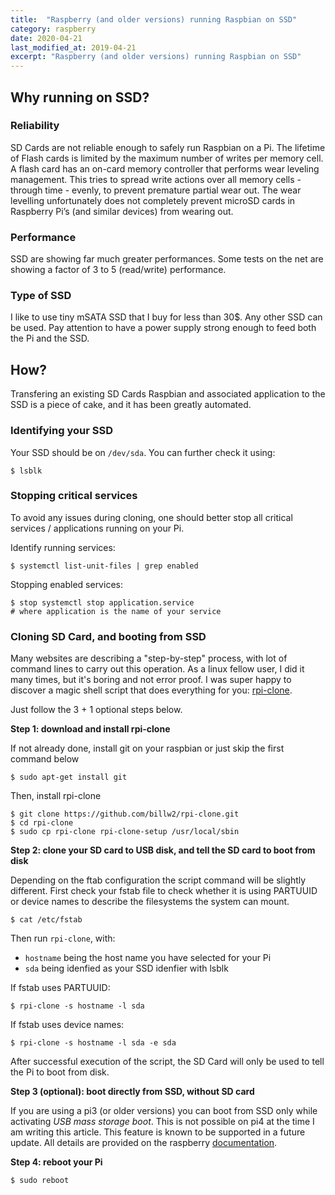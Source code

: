 ```yaml
---
title:  "Raspberry (and older versions) running Raspbian on SSD"
category: raspberry
date: 2020-04-21
last_modified_at: 2019-04-21
excerpt: "Raspberry (and older versions) running Raspbian on SSD"
---
```


## Why running on SSD?

### Reliability
SD Cards are not reliable enough to safely run Raspbian on a Pi. The lifetime of Flash cards is limited by the maximum number of writes per memory cell. A flash card has an on-card memory controller that performs wear leveling management. This tries to spread write actions over all memory cells - through time - evenly, to prevent premature partial wear out. The wear levelling unfortunately does not completely prevent microSD cards in Raspberry Pi’s (and similar devices) from wearing out.

### Performance
SSD are showing far much greater performances. Some tests on the net are showing a factor of 3 to 5  (read/write) performance.

### Type of SSD
I like to use tiny mSATA SSD that I buy for less than 30$. Any other SSD can be used.
Pay attention to have a power supply strong enough to feed both the Pi and the SSD.

## How?
Transfering an existing SD Cards Raspbian and associated application to the SSD is a piece of cake, and it has been greatly automated.

### Identifying your SSD
Your SSD should be on `/dev/sda`. 
You can further check it using:

    $ lsblk

### Stopping critical services
To avoid any issues during cloning, one should better stop all critical services / applications running on your Pi.

Identify running services:

    $ systemctl list-unit-files | grep enabled

Stopping enabled services:

    $ stop systemctl stop application.service
    # where application is the name of your service

### Cloning SD Card, and booting from SSD

Many websites are describing a "step-by-step" process, with lot of command lines to carry out this operation.
As a linux fellow user, I did it many times, but it's boring and not error proof. I was super happy to discover 
a magic shell script that does everything for you: [rpi-clone][rpi-clone].

Just follow the 3 + 1 optional steps below.

**Step 1: download and install rpi-clone**

If not already done, install git on your raspbian or just skip the first command below

    $ sudo apt-get install git

Then, install rpi-clone

    $ git clone https://github.com/billw2/rpi-clone.git 
	$ cd rpi-clone
	$ sudo cp rpi-clone rpi-clone-setup /usr/local/sbin

**Step 2: clone your SD card to USB disk, and tell the SD card to boot from disk**

Depending on the ftab configuration the script command will be slightly different. 
First check your fstab file to check whether it is using PARTUUID or device names to describe the filesystems the system can mount.

    $ cat /etc/fstab

Then run `rpi-clone`, with:
* `hostname` being the host name you have selected for your Pi
* `sda` being idenfied as your SSD idenfier with lsblk

If fstab uses PARTUUID:

    $ rpi-clone -s hostname -l sda

If fstab uses device names:

	$ rpi-clone -s hostname -l sda -e sda

After successful execution of the script, the SD Card will only be used to tell the Pi to boot from disk.

**Step 3 (optional): boot directly from SSD, without SD card**

If you are using a pi3 (or older versions) you can boot from SSD only while activating *USB mass storage boot*.
This is not possible on pi4 at the time I am writing this article. This feature is known to be supported in a future update.
All details are provided on the raspberry [documentation][rpi-usb-mass-storage-boot].

[microSD]: https://hackernoon.com/raspberry-pi-4b-msata-ssd-vs-microsd-dg3j33ju
[rpi-clone]: https://github.com/billw2/rpi-clone
[rpi-usb-mass-storage-boot]: https://www.raspberrypi.org/documentation/hardware/raspberrypi/bootmodes/msd.md

**Step 4: reboot your Pi**

    $ sudo reboot
